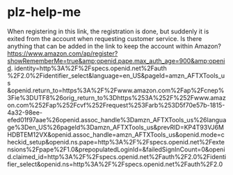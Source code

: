 # plz-help-me
When registering in this link, the registration is done, but suddenly it is exited from the account when requesting customer service.  Is there anything that can be added in the link to keep the account within Amazon?   https://www.amazon.com/ap/register?showRememberMe=true&amp;openid.pape.max_auth_age=900&amp;openid. identity=http%3A%2F%2Fspecs.openid.net%2Fauth %2F2.0%2Fidentifier_select&amp;language=en_US&amp;pageId=amzn_AFTXTools_us &amp;openid.return_to=https%3A%2F%2Fwww.amazon.com%2Fap%2Fcnep%3Fie%3DUTF8%26orig_return_to%3Dhttps%253A%252F%252Fwww.amazon.com%252Fap%252Fcvf%252Frequest%253Farb%253D5f70e57b-1815-4a32-98ee-efed01f97aae%26openid.assoc_handle%3Damzn_AFTXTools_us%26language%3Den_US%26pageId%3Damzn_AFTXTools_us&amp;prevRID=KP4T93VJ6MHDBTEM12VX&amp;openid.assoc_handle=amzn_AFTXTools_us&amp;openid.mode=checkid_setup&amp;openid.ns.pape=http%3A%2F%2Fspecs.openid.net%2Fextensions%2Fpape%2F1.0&amp;prepopulatedLoginId=&amp;failedSignInCount=0&amp;openid.claimed_id=http%3A%2F%2Fspecs.openid.net%2Fauth%2F2.0%2Fidentifier_select&amp;openid.ns=http%3A%2F%2Fspecs.openid.net%2Fauth%2F2.0
